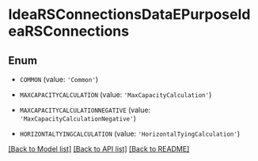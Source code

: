 # IdeaRSConnectionsDataEPurposeIdeaRSConnections


## Enum

* `COMMON` (value: `'Common'`)

* `MAXCAPACITYCALCULATION` (value: `'MaxCapacityCalculation'`)

* `MAXCAPACITYCALCULATIONNEGATIVE` (value: `'MaxCapacityCalculationNegative'`)

* `HORIZONTALTYINGCALCULATION` (value: `'HorizontalTyingCalculation'`)

[[Back to Model list]](../README.md#documentation-for-models) [[Back to API list]](../README.md#documentation-for-api-endpoints) [[Back to README]](../README.md)


